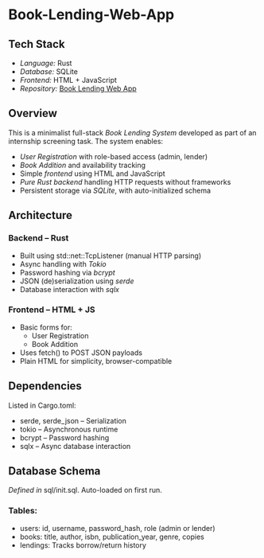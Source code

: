 # Book-Lending-Web-App

## Tech Stack
- *Language:* Rust  
- *Database:* SQLite  
- *Frontend:* HTML + JavaScript  
- *Repository:* [Book Lending Web App](https://github.com/SanthoshKumar150822/Book-Lending-Web-App)



## Overview

This is a minimalist full-stack *Book Lending System* developed as part of an internship screening task. The system enables:

- *User Registration* with role-based access (admin, lender)
- *Book Addition* and availability tracking
- Simple *frontend* using HTML and JavaScript
- *Pure Rust backend* handling HTTP requests without frameworks
- Persistent storage via *SQLite*, with auto-initialized schema



## Architecture

### Backend – Rust
- Built using std::net::TcpListener (manual HTTP parsing)
- Async handling with *Tokio*
- Password hashing via *bcrypt*
- JSON (de)serialization using *serde*
- Database interaction with *sqlx*

### Frontend – HTML + JS
- Basic forms for:
  - User Registration
  - Book Addition
- Uses fetch() to POST JSON payloads
- Plain HTML for simplicity, browser-compatible


## Dependencies

Listed in Cargo.toml:
- serde, serde_json – Serialization
- tokio – Asynchronous runtime
- bcrypt – Password hashing
- sqlx – Async database interaction


## Database Schema

*Defined in* sql/init.sql. Auto-loaded on first run.

### Tables:
- users: id, username, password_hash, role (admin or lender)
- books: title, author, isbn, publication_year, genre, copies
- lendings: Tracks borrow/return history


